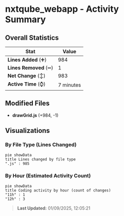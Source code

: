 # nxtqube_webapp - Activity Summary 

## Overall Statistics

| Stat                   | Value                                                             |
| ---------------------- | ----------------------------------------------------------------- |
| **Lines Added** (➕)   | 984                                          |
| **Lines Removed** (➖) | 1                                        |
| **Net Change** (↕)    | 983                |
| **Active Time** (⌚)   | 7 minutes |


## Modified Files
- **drawGrid.js** (+984, -1)

## Visualizations

### By File Type (Lines Changed)

```mermaid
pie showData
title Lines changed by file type
".js" : 985
```

### By Hour (Estimated Activity Count)

```mermaid
pie showData
title Coding activity by hour (count of changes)
"11h" : 1
"12h" : 3
```


> **Last Updated:** 01/09/2025, 12:05:21